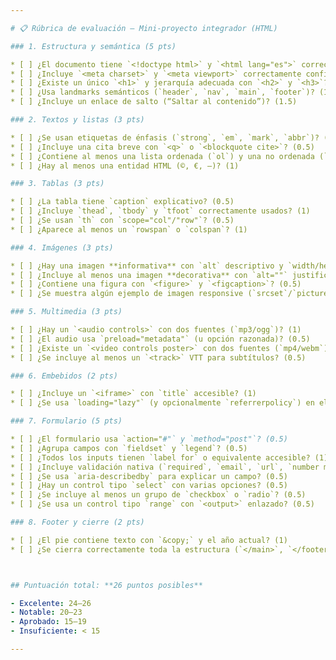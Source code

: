 ```yaml
---

# 📋 Rúbrica de evaluación — Mini-proyecto integrador (HTML)

### 1. Estructura y semántica (5 pts)

* [ ] ¿El documento tiene `<!doctype html>` y `<html lang="es">` correctos? (0.5)
* [ ] ¿Incluye `<meta charset>` y `<meta viewport>` correctamente configurados? (0.5)
* [ ] ¿Existe un único `<h1>` y jerarquía adecuada con `<h2>` y `<h3>`? (1)
* [ ] ¿Usa landmarks semánticos (`header`, `nav`, `main`, `footer`)? (1)
* [ ] ¿Incluye un enlace de salto (“Saltar al contenido”)? (1.5)

### 2. Textos y listas (3 pts)

* [ ] ¿Se usan etiquetas de énfasis (`strong`, `em`, `mark`, `abbr`)? (0.5)
* [ ] ¿Incluye una cita breve con `<q>` o `<blockquote cite>`? (0.5)
* [ ] ¿Contiene al menos una lista ordenada (`ol`) y una no ordenada (`ul`), con anidamiento correcto? (1)
* [ ] ¿Hay al menos una entidad HTML (©, €, –)? (1)

### 3. Tablas (3 pts)

* [ ] ¿La tabla tiene `caption` explicativo? (0.5)
* [ ] ¿Incluye `thead`, `tbody` y `tfoot` correctamente usados? (1)
* [ ] ¿Se usan `th` con `scope="col"/"row"`? (0.5)
* [ ] ¿Aparece al menos un `rowspan` o `colspan`? (1)

### 4. Imágenes (3 pts)

* [ ] ¿Hay una imagen **informativa** con `alt` descriptivo y `width/height`? (1)
* [ ] ¿Incluye al menos una imagen **decorativa** con `alt=""` justificado? (0.5)
* [ ] ¿Contiene una figura con `<figure>` y `<figcaption>`? (0.5)
* [ ] ¿Se muestra algún ejemplo de imagen responsive (`srcset`/`picture`)? (1)

### 5. Multimedia (3 pts)

* [ ] ¿Hay un `<audio controls>` con dos fuentes (`mp3/ogg`)? (1)
* [ ] ¿El audio usa `preload="metadata"` (u opción razonada)? (0.5)
* [ ] ¿Existe un `<video controls poster>` con dos fuentes (`mp4/webm`) y `playsinline`? (1)
* [ ] ¿Se incluye al menos un `<track>` VTT para subtítulos? (0.5)

### 6. Embebidos (2 pts)

* [ ] ¿Incluye un `<iframe>` con `title` accesible? (1)
* [ ] ¿Se usa `loading="lazy"` (y opcionalmente `referrerpolicy`) en el iframe? (1)

### 7. Formulario (5 pts)

* [ ] ¿El formulario usa `action="#"` y `method="post"`? (0.5)
* [ ] ¿Agrupa campos con `fieldset` y `legend`? (0.5)
* [ ] ¿Todos los inputs tienen `label for` o equivalente accesible? (1)
* [ ] ¿Incluye validación nativa (`required`, `email`, `url`, `number min/max`, `pattern`…)? (1)
* [ ] ¿Se usa `aria-describedby` para explicar un campo? (0.5)
* [ ] ¿Hay un control tipo `select` con varias opciones? (0.5)
* [ ] ¿Se incluye al menos un grupo de `checkbox` o `radio`? (0.5)
* [ ] ¿Se usa un control tipo `range` con `<output>` enlazado? (0.5)

### 8. Footer y cierre (2 pts)

* [ ] ¿El pie contiene texto con `&copy;` y el año actual? (1)
* [ ] ¿Se cierra correctamente toda la estructura (`</main>`, `</footer>`, `</html>`)? (1)



## Puntuación total: **26 puntos posibles**

- Excelente: 24–26
- Notable: 20–23
- Aprobado: 15–19
- Insuficiente: < 15

---
```

